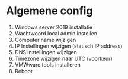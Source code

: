 # Algemene config

1. Windows server 2019 installatie
1. Wachtwoord local admin instellen
1. Computer name wijzigen
2. IP Instellingen wijzigen (statisch IP address)
3. DNS instellingen wijzigen 
4. Timezone wijzigen naar UTC (voorkeur)
5. VMWware tools installeren
6. Reboot